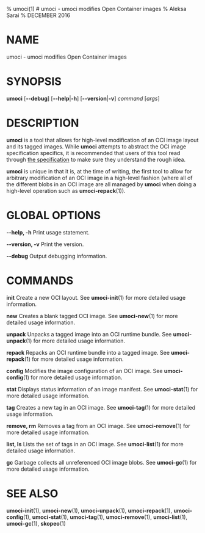% umoci(1) # umoci - umoci modifies Open Container images
% Aleksa Sarai
% DECEMBER 2016
# NAME
umoci - umoci modifies Open Container images

# SYNOPSIS
**umoci**
[**--debug**]
[**--help**|**-h**]
[**--version**|**-v**]
*command* [*args*]

# DESCRIPTION
**umoci** is a tool that allows for high-level modification of an OCI image
layout and its tagged images. While **umoci** attempts to abstract the OCI
image specification specifics, it is recommended that users of this tool read
through [the specification][1] to make sure they understand the rough idea.

**umoci** is unique in that it is, at the time of writing, the first tool to
allow for arbitrary modification of an OCI image in a high-level fashion (where
all of the different blobs in an OCI image are all managed by **umoci** when
doing a high-level operation such as **umoci-repack**(1)).

# GLOBAL OPTIONS

**--help, -h**
  Print usage statement.

**--version, -v**
  Print the version.

**--debug**
  Output debugging information.

# COMMANDS

**init**
  Create a new OCI layout. See **umoci-init**(1) for more detailed usage
  information.

**new**
  Creates a blank tagged OCI image. See **umoci-new**(1) for more detailed
  usage information.

**unpack**
  Unpacks a tagged image into an OCI runtime bundle. See **umoci-unpack**(1)
  for more detailed usage information.

**repack**
  Repacks an OCI runtime bundle into a tagged image. See **umoci-repack**(1)
  for more detailed usage information.

**config**
  Modifies the image configuration of an OCI image. See **umoci-config**(1) for
  more detailed usage information.

**stat**
  Displays status information of an image manifest. See **umoci-stat**(1) for
  more detailed usage information.

**tag**
  Creates a new tag in an OCI image. See **umoci-tag**(1) for more detailed
  usage information.

**remove, rm**
  Removes a tag from an OCI image. See **umoci-remove**(1) for more detailed
  usage information.

**list, ls**
  Lists the set of tags in an OCI image. See **umoci-list**(1) for more
  detailed usage information.

**gc**
  Garbage collects all unreferenced OCI image blobs. See **umoci-gc**(1) for
  more detailed usage information.

# SEE ALSO
**umoci-init**(1),
**umoci-new**(1),
**umoci-unpack**(1),
**umoci-repack**(1),
**umoci-config**(1),
**umoci-stat**(1),
**umoci-tag**(1),
**umoci-remove**(1),
**umoci-list**(1),
**umoci-gc**(1),
**skopeo**(1)

[1]: https://github.com/opencontainers/image-spec
